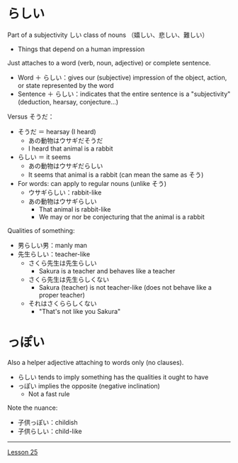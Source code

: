 # らしい

Part of a subjectivity しい class of nouns （嬉しい、悲しい、難しい）
- Things that depend on a human impression

Just attaches to a word (verb, noun, adjective) or complete sentence.
- Word ＋ らしい：gives our (subjective) impression of the object, action, or state represented by the word
- Sentence ＋ らしい：indicates that the entire sentence is a "subjectivity" (deduction, hearsay, conjecture...)

Versus そうだ：
- そうだ ＝ hearsay (I heard)
	- あの動物はウサギだそうだ
	- I heard that animal is a rabbit
- らしい ＝ it seems
	- あの動物はウサギだらしい
	- It seems that animal is a rabbit (can mean the same as そう)
- For words: can apply to regular nouns (unlike そう)
	- ウサギらしい：rabbit-like
	- あの動物はウサギらしい
		- That animal is rabbit-like
		- We may or nor be conjecturing that the animal is a rabbit

Qualities of something:
- 男らしい男：manly man
- 先生らしい：teacher-like
	- さくら先生は先生らしい
		- Sakura is a teacher and behaves like a teacher
	- さくら先生は先生らしくない
		- Sakura (teacher) is not teacher-like (does not behave like a proper teacher)
	- それはさくららしくない
		- "That's not like you Sakura"

# っぽい

Also a helper adjective attaching to words only (no clauses).

- らしい tends to imply something has the qualities it ought to have
- っぽい implies the opposite (negative inclination)
	- Not a fast rule

Note the nuance:
- 子供っぽい：childish
- 子供らしい：child-like


---

[Lesson 25](https://youtu.be/y3KlZ6IwtQ0?list=PLg9uYxuZf8x_A-vcqqyOFZu06WlhnypWj)






